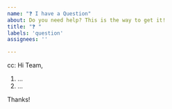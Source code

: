 ```yaml
---
name: "❓ I have a Question"
about: Do you need help? This is the way to get it!
title: "❓ "
labels: 'question'
assignees: ''

---
```

<!-- These comments automatically delete -->
<!-- @ metion users who are in the loop -->
cc: 
Hi Team,

<!--Add numbered questions-->
1. ...
2. ...

Thanks!